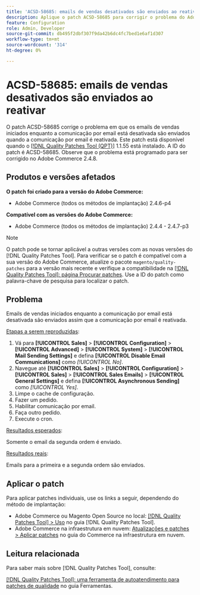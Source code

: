 ```yaml
---
title: 'ACSD-58685: emails de vendas desativados são enviados ao reativar'
description: Aplique o patch ACSD-58685 para corrigir o problema do Adobe Commerce, em que os emails de vendas iniciados enquanto a comunicação por email está desativada são enviados quando a comunicação por email é reativada.
feature: Configuration
role: Admin, Developer
source-git-commit: db495f2dbf307f9da42b6dc4fc7bed1e6af1d307
workflow-type: tm+mt
source-wordcount: '314'
ht-degree: 0%

---
```


# ACSD-58685: emails de vendas desativados são enviados ao reativar

O patch ACSD-58685 corrige o problema em que os emails de vendas iniciados enquanto a comunicação por email está desativada são enviados quando a comunicação por email é reativada. Este patch está disponível quando o [[!DNL Quality Patches Tool (QPT)]](/help/tools/quality-patches-tool/quality-patches-tool-to-self-serve-quality-patches.md) 1.1.55 está instalado. A ID do patch é ACSD-58685. Observe que o problema está programado para ser corrigido no Adobe Commerce 2.4.8.

## Produtos e versões afetados

**O patch foi criado para a versão do Adobe Commerce:**

* Adobe Commerce (todos os métodos de implantação) 2.4.6-p4

**Compatível com as versões do Adobe Commerce:**

* Adobe Commerce (todos os métodos de implantação) 2.4.4 - 2.4.7-p3

>[!NOTE]
>
>O patch pode se tornar aplicável a outras versões com as novas versões do [!DNL Quality Patches Tool]. Para verificar se o patch é compatível com a sua versão do Adobe Commerce, atualize o pacote `magento/quality-patches` para a versão mais recente e verifique a compatibilidade na [[!DNL Quality Patches Tool]: página Procurar patches](https://experienceleague.adobe.com/tools/commerce-quality-patches/index.html). Use a ID do patch como palavra-chave de pesquisa para localizar o patch.

## Problema

Emails de vendas iniciados enquanto a comunicação por email está desativada são enviados assim que a comunicação por email é reativada.

<u>Etapas a serem reproduzidas</u>:

1. Vá para **[!UICONTROL Sales]** > **[!UICONTROL Configuration]** > **[!UICONTROL Advanced]** > **[!UICONTROL System]** > **[!UICONTROL Mail Sending Settings]** e defina **[!UICONTROL Disable Email Communications]** como *[!UICONTROL No]*.
1. Navegue até **[!UICONTROL Sales]** > **[!UICONTROL Configuration]** > **[!UICONTROL Sales]** > **[!UICONTROL Sales Emails]** > **[!UICONTROL General Settings]** e defina **[!UICONTROL Asynchronous Sending]** como *[!UICONTROL Yes]*.
1. Limpe o cache de configuração.
1. Fazer um pedido.
1. Habilitar comunicação por email.
1. Faça outro pedido.
1. Execute o cron.

<u>Resultados esperados</u>:

Somente o email da segunda ordem é enviado.

<u>Resultados reais</u>:

Emails para a primeira e a segunda ordem são enviados.

## Aplicar o patch

Para aplicar patches individuais, use os links a seguir, dependendo do método de implantação:

* Adobe Commerce ou Magento Open Source no local: [[!DNL Quality Patches Tool] > Uso](/help/tools/quality-patches-tool/usage.md) no guia [!DNL Quality Patches Tool].
* Adobe Commerce na infraestrutura em nuvem: [Atualizações e patches > Aplicar patches](https://experienceleague.adobe.com/docs/commerce-cloud-service/user-guide/develop/upgrade/apply-patches.html) no guia do Commerce na infraestrutura em nuvem.

## Leitura relacionada

Para saber mais sobre [!DNL Quality Patches Tool], consulte:

[[!DNL Quality Patches Tool]: uma ferramenta de autoatendimento para patches de qualidade](/help/tools/quality-patches-tool/quality-patches-tool-to-self-serve-quality-patches.md) no guia Ferramentas.
